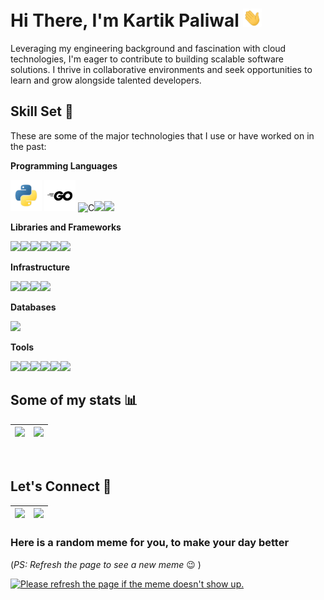 <h1>Hi There, I'm Kartik Paliwal <img  src="https://raw.githubusercontent.com/ABSphreak/ABSphreak/master/gifs/Hi.gif" width="30px"></h1>

Leveraging my engineering background and fascination with cloud technologies, I'm eager to contribute to building scalable software solutions.
I thrive in collaborative environments and seek opportunities to learn and grow alongside talented developers.

## Skill Set :muscle:

These are some of the major technologies that I use or have worked on in the past:

   
**Programming Languages**


<img title="Python" alt="Python" width="50px" src="https://raw.githubusercontent.com/github/explore/master/topics/python/python.png" /> <img title="Go" alt="Go" width="50px" src="https://raw.githubusercontent.com/github/explore/main/topics/go/go.png"> <img title="C" alt="C" width="50px" src="https://cdn-icons-png.flaticon.com/128/6132/6132222.png"><img src ="https://img.icons8.com/?size=48&id=9MJf0ngDwS8z&format=png"><img width="50px" src="https://encrypted-tbn0.gstatic.com/images?q=tbn:ANd9GcRTBwhXdDV2vkELpDc5FWCDY97Dv2Zhjkn9zg&s">


**Libraries and Frameworks**


<img width="50px" src ="https://encrypted-tbn0.gstatic.com/images?q=tbn:ANd9GcRsgbzUuAfmCXSjLUkPNBR1YkDiONbBsCezrw&s"><img width="50px" src ="https://miro.medium.com/v2/resize:fit:376/1*fIunQUuFSk4nQgJG4wUO-g.png"><img width="50px" src ="https://img.icons8.com/?size=160&id=TLI9oiMzpREF&format=png"><img width="50px" src ="https://img.icons8.com/?size=96&id=39292&format=png"><img width="50px" src ="https://img.icons8.com/?size=48&id=Ei4ZhVQvIMHE&format=png"><img width="50px" src ="https://img.icons8.com/?size=48&id=9uVrNMu3Zx1K&format=png">


**Infrastructure**


<img width="50px" src ="https://img.icons8.com/?size=48&id=cvzmaEA4kC0o&format=png"><img width="50px" src ="https://img.icons8.com/?size=48&id=cdYUlRaag9G9&format=png"><img src ="https://img.icons8.com/color/48/000000/amazon-web-services.png"><img src ="https://img.icons8.com/?size=48&id=f8puwbhs0kUR&format=png">


**Databases**


<img width="50px" src ="https://img.icons8.com/?size=160&id=JRnxU7ZWP4mi&format=png">


**Tools**


<img width="50px" src ="https://encrypted-tbn0.gstatic.com/images?q=tbn:ANd9GcTg6RTuQNy4gypfi0EJNTawAgwIz42woXktIg&s"><img width="50px" src ="https://img.icons8.com/?size=96&id=20906&format=png"><img width="50px" src ="https://img.icons8.com/?size=128&id=3tC9EQumUAuq&format=png"><img width="50px" src ="https://pngate.com/wp-content/uploads/2025/06/sonarqube-main-horizontal-brand-logo-black-blue-text-waves-modern-design-1.png"><img width="50px" src ="https://encrypted-tbn0.gstatic.com/images?q=tbn:ANd9GcTFm0KsUWf54kCsFXudSCAMncSSMsSZ5iu9ug&s"><img width="50px" src ="https://img.icons8.com/?size=160&id=tmEqIUErLJVM&format=png">


## Some of my stats :bar_chart:

<img src="https://github-readme-stats.vercel.app/api?username=techytushar&show_icons=true&theme=radical&include_all_commits=true">|<a href="https://stackoverflow.com/users/story/5679285"><img src="https://github-readme-stackoverflow.vercel.app/?userID=5679285&theme=dark" height="250"></a>
|--|--|

<br>

## Let's Connect :handshake:

<a href="https://www.linkedin.com/in/tusharmit/"><img src="https://cdn2.iconfinder.com/data/icons/social-media-2285/512/1_Linkedin_unofficial_colored_svg-128.png" width="40"></a>|<a href="https://www.kaggle.com/techytushar/"><img src="https://www.vectorlogo.zone/logos/kaggle/kaggle-icon.svg" width="40"></a>
|--|--|

### Here is a random meme for you, to make your day better
(*PS: Refresh the page to see a new meme* :wink: )

<a href="https://github.com/techytushar/random-memer"><img src='https://web-production-4cea.up.railway.app/' title="Meme" alt="Please refresh the page if the meme doesn't show up." height="400"></a>

